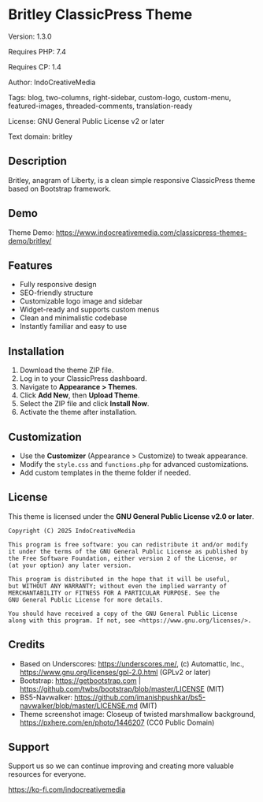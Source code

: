 # Britley ClassicPress Theme

Version: 1.3.0

Requires PHP: 7.4

Requires CP: 1.4

Author: IndoCreativeMedia

Tags: blog, two-columns, right-sidebar, custom-logo, custom-menu, featured-images, threaded-comments, translation-ready

License: GNU General Public License v2 or later

Text domain: britley

## Description
Britley, anagram of Liberty, is a clean simple responsive ClassicPress theme based on Bootstrap framework.

## Demo
Theme Demo: https://www.indocreativemedia.com/classicpress-themes-demo/britley/

## Features
- Fully responsive design
- SEO-friendly structure
- Customizable logo image and sidebar
- Widget-ready and supports custom menus
- Clean and minimalistic codebase
- Instantly familiar and easy to use

## Installation
1. Download the theme ZIP file.
2. Log in to your ClassicPress dashboard.
3. Navigate to **Appearance > Themes**.
4. Click **Add New**, then **Upload Theme**.
5. Select the ZIP file and click **Install Now**.
6. Activate the theme after installation.

## Customization
- Use the **Customizer** (Appearance > Customize) to tweak appearance.
- Modify the `style.css` and `functions.php` for advanced customizations.
- Add custom templates in the theme folder if needed.

## License
This theme is licensed under the **GNU General Public License v2.0 or later**.

```
Copyright (C) 2025 IndoCreativeMedia

This program is free software: you can redistribute it and/or modify
it under the terms of the GNU General Public License as published by
the Free Software Foundation, either version 2 of the License, or
(at your option) any later version.

This program is distributed in the hope that it will be useful,
but WITHOUT ANY WARRANTY; without even the implied warranty of
MERCHANTABILITY or FITNESS FOR A PARTICULAR PURPOSE. See the
GNU General Public License for more details.

You should have received a copy of the GNU General Public License
along with this program. If not, see <https://www.gnu.org/licenses/>.
```

## Credits
* Based on Underscores: https://underscores.me/, (c) Automattic, Inc., https://www.gnu.org/licenses/gpl-2.0.html (GPLv2 or later)
* Bootstrap: https://getbootstrap.com | https://github.com/twbs/bootstrap/blob/master/LICENSE (MIT)
* BS5-Navwalker: https://github.com/imanishpushkar/bs5-navwalker/blob/master/LICENSE.md (MIT)
* Theme screenshot image: Closeup of twisted marshmallow background, https://pxhere.com/en/photo/1446207 (CC0 Public Domain)

## Support
Support us so we can continue improving and creating more valuable resources for everyone.

https://ko-fi.com/indocreativemedia
